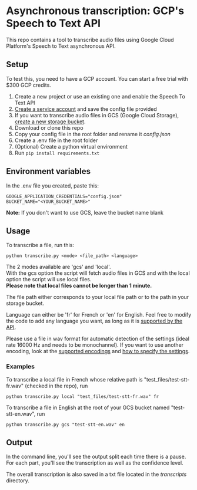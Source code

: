 # Asynchronous transcription: GCP's Speech to Text API

This repo contains a tool to transcribe audio files using Google Cloud Platform's Speech to Text asynchronous API.

## Setup

To test this, you need to have a GCP account. You can start a free trial with $300 GCP credits.

1. Create a new project or use an existing one and enable the Speech To Text API
2. [Create a service account](https://console.cloud.google.com/apis/credentials/serviceaccountkey) and save the config file provided
3. If you want to transcribe audio files in GCS (Google Cloud Storage), [create a new storage bucket](https://console.cloud.google.com/storage/browser).
4. Download or clone this repo
5. Copy your config file in the root folder and rename it *config.json*
6. Create a .env file in the root folder
7. (Optional) Create a python virtual environment
8. Run `pip install requirements.txt`

## Environment variables

In the .env file you created, paste this:

```
GOOGLE_APPLICATION_CREDENTIALS="config.json"
BUCKET_NAME="<YOUR_BUCKET_NAME>"
```

**Note:** If you don't want to use GCS, leave the bucket name blank

## Usage

To transcribe a file, run this:

```
python transcribe.py <mode> <file_path> <language>
```

The 2 modes available are 'gcs' and 'local'.  
With the gcs option the script will fetch audio files in GCS and with the local option the script will use local files.  
**Please note that local files cannot be longer than 1 minute.**

The file path either corresponds to your local file path or to the path in your storage bucket.

Language can either be 'fr' for French or 'en' for English. Feel free to modify the code to add any language you want, as long as it is [supported by the API](https://cloud.google.com/speech-to-text/docs/languages).

Please use a file in wav format for automatic detection of the settings (ideal rate 16000 Hz and needs to be monochannel). If you want to use another encoding, look at the [supported encodings](https://cloud.google.com/speech-to-text/docs/encoding) and [how to specify the settings](https://cloud.google.com/speech-to-text/docs/reference/rest/v1/RecognitionConfig).

### Examples

To transcribe a local file in French whose relative path is "test_files/test-stt-fr.wav" (checked in the repo), run 

```
python transcribe.py local "test_files/test-stt-fr.wav" fr
```

To transcribe a file in English at the root of your GCS bucket named "test-stt-en.wav", run 

```
python transcribe.py gcs "test-stt-en.wav" en
```

## Output

In the command line, you'll see the output split each time there is a pause.  
For each part, you'll see the transcription as well as the confidence level.  

The overall transcription is also saved in a txt file located in the *transcripts* directory.


